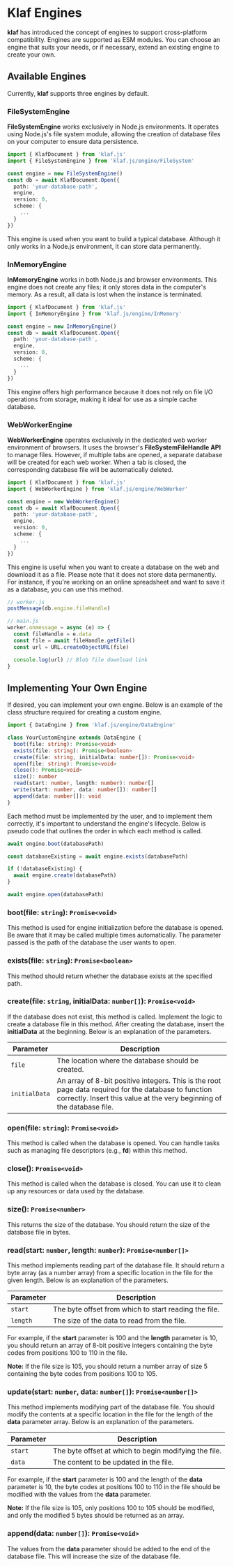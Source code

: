 # Klaf Engines

**klaf** has introduced the concept of engines to support cross-platform compatibility. Engines are supported as ESM modules. You can choose an engine that suits your needs, or if necessary, extend an existing engine to create your own.

## Available Engines

Currently, **klaf** supports three engines by default.

### FileSystemEngine

**FileSystemEngine** works exclusively in Node.js environments. It operates using Node.js's file system module, allowing the creation of database files on your computer to ensure data persistence.

```typescript
import { KlafDocument } from 'klaf.js'
import { FileSystemEngine } from 'klaf.js/engine/FileSystem'

const engine = new FileSystemEngine()
const db = await KlafDocument.Open({
  path: 'your-database-path',
  engine,
  version: 0,
  scheme: {
    ...
  }
})
```

This engine is used when you want to build a typical database. Although it only works in a Node.js environment, it can store data permanently.

### InMemoryEngine

**InMemoryEngine** works in both Node.js and browser environments. This engine does not create any files; it only stores data in the computer's memory. As a result, all data is lost when the instance is terminated.

```typescript
import { KlafDocument } from 'klaf.js'
import { InMemoryEngine } from 'klaf.js/engine/InMemory'

const engine = new InMemoryEngine()
const db = await KlafDocument.Open({
  path: 'your-database-path',
  engine,
  version: 0,
  scheme: {
    ...
  }
})
```

This engine offers high performance because it does not rely on file I/O operations from storage, making it ideal for use as a simple cache database.

### WebWorkerEngine

**WebWorkerEngine** operates exclusively in the dedicated web worker environment of browsers. It uses the browser's **FileSystemFileHandle API** to manage files. However, if multiple tabs are opened, a separate database will be created for each web worker. When a tab is closed, the corresponding database file will be automatically deleted.

```typescript
import { KlafDocument } from 'klaf.js'
import { WebWorkerEngine } from 'klaf.js/engine/WebWorker'

const engine = new WebWorkerEngine()
const db = await KlafDocument.Open({
  path: 'your-database-path',
  engine,
  version: 0,
  scheme: {
    ...
  }
})
```

This engine is useful when you want to create a database on the web and download it as a file. Please note that it does not store data permanently. For instance, if you're working on an online spreadsheet and want to save it as a database, you can use this method.

```typescript
// worker.js
postMessage(db.engine.fileHandle)

// main.js
worker.onmessage = async (e) => {
  const fileHandle = e.data
  const file = await fileHandle.getFile()
  const url = URL.createObjectURL(file)

  console.log(url) // Blob file download link
}
```

## Implementing Your Own Engine

If desired, you can implement your own engine. Below is an example of the class structure required for creating a custom engine.

```typescript
import { DataEngine } from 'klaf.js/engine/DataEngine'

class YourCustomEngine extends DataEngine {
  boot(file: string): Promise<void>
  exists(file: string): Promise<boolean>
  create(file: string, initialData: number[]): Promise<void>
  open(file: string): Promise<void>
  close(): Promise<void>
  size(): number
  read(start: number, length: number): number[]
  write(start: number, data: number[]): number[]
  append(data: number[]): void
}
```

Each method must be implemented by the user, and to implement them correctly, it's important to understand the engine's lifecycle. Below is pseudo code that outlines the order in which each method is called.

```typescript
await engine.boot(databasePath)

const databaseExisting = await engine.exists(databasePath)

if (!databaseExisting) {
  await engine.create(databasePath)
}

await engine.open(databasePath)
```

### boot(file: `string`): `Promise<void>`

This method is used for engine initialization before the database is opened. Be aware that it may be called multiple times automatically. The parameter passed is the path of the database the user wants to open.

### exists(file: `string`): `Promise<boolean>`

This method should return whether the database exists at the specified path.

### create(file: `string`, initialData: `number[]`): `Promise<void>`

If the database does not exist, this method is called. Implement the logic to create a database file in this method. After creating the database, insert the **initialData** at the beginning. Below is an explanation of the parameters.

|Parameter|Description|
|---|---|
|`file`|The location where the database should be created.|
|`initialData`|An array of 8-bit positive integers. This is the root page data required for the database to function correctly. Insert this value at the very beginning of the database file.|

### open(file: `string`): `Promise<void>`

This method is called when the database is opened. You can handle tasks such as managing file descriptors (e.g., **fd**) within this method.

### close(): `Promise<void>`

This method is called when the database is closed. You can use it to clean up any resources or data used by the database.

### size(): `Promise<number>`

This returns the size of the database. You should return the size of the database file in bytes.

### read(start: `number`, length: `number`): `Promise<number[]>`

This method implements reading part of the database file. It should return a byte array (as a number array) from a specific location in the file for the given length. Below is an explanation of the parameters.

|Parameter|Description|
|---|---|
|`start`|The byte offset from which to start reading the file.|
|`length`|The size of the data to read from the file.|

For example, if the **start** parameter is 100 and the **length** parameter is 10, you should return an array of 8-bit positive integers containing the byte codes from positions 100 to 110 in the file.

**Note:** If the file size is 105, you should return a number array of size 5 containing the byte codes from positions 100 to 105.

### update(start: `number`, data: `number[]`): `Promise<number[]>`

This method implements modifying part of the database file. You should modify the contents at a specific location in the file for the length of the **data** parameter array. Below is an explanation of the parameters.

|Parameter|Description|
|---|---|
|`start`|The byte offset at which to begin modifying the file.|
|`data`|The content to be updated in the file.|

For example, if the **start** parameter is 100 and the length of the **data** parameter is 10, the byte codes at positions 100 to 110 in the file should be modified with the values from the **data** parameter.

**Note:** If the file size is 105, only positions 100 to 105 should be modified, and only the modified 5 bytes should be returned as an array.

### append(data: `number[]`): `Promise<void>`

The values from the **data** parameter should be added to the end of the database file. This will increase the size of the database file.
